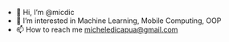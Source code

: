 - 👋 Hi, I’m @micdic
- 👀 I’m interested in Machine Learning, Mobile Computing, OOP
- 📫 How to reach me micheledicapua@gmail.com

<!---
micdic/micdic is a ✨ special ✨ repository because its `README.md` (this file) appears on your GitHub profile.
You can click the Preview link to take a look at your changes.
--->
